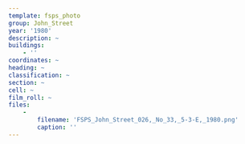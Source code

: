 ```yaml
---
template: fsps_photo
group: John_Street
year: '1980'
description: ~
buildings:
    - ''
coordinates: ~
heading: ~
classification: ~
section: ~
cell: ~
film_roll: ~
files:
    -
        filename: 'FSPS_John_Street_026,_No_33,_5-3-E,_1980.png'
        caption: ''
---
```

